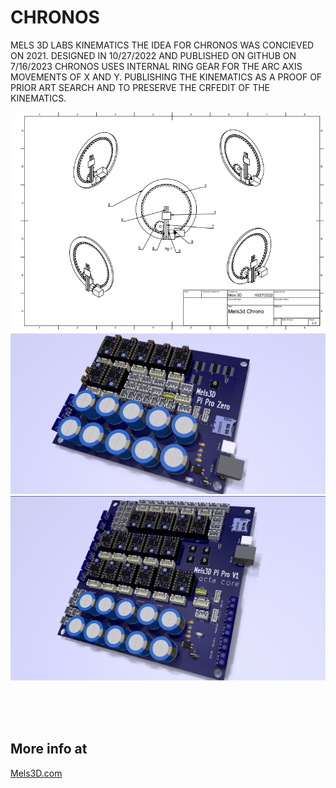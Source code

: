 # CHRONOS
MELS 3D LABS KINEMATICS
THE IDEA FOR CHRONOS WAS CONCIEVED ON 2021. DESIGNED IN 10/27/2022 AND PUBLISHED ON GITHUB ON 7/16/2023
CHRONOS USES INTERNAL RING GEAR FOR THE ARC AXIS MOVEMENTS OF X AND Y. 
PUBLISHING THE KINEMATICS AS A PROOF OF PRIOR ART SEARCH AND TO PRESERVE THE CRFEDIT OF THE KINEMATICS.

![Mels 3D LABS CHRONOS](https://github.com/MELS3D/CHRONOS/blob/main/CORE/CHRONOS.jpg)
![Mels3D Pi Pro Zero](https://github.com/MELS3D/Pi-Pro/blob/main/Pi-Pro-Zero/Mels3D%20Pi%20Pro%20Zero.png)
![Mels3D Pi Pro V1](https://github.com/MELS3D/Pi-Pro/blob/main/Pi-Pro-V1/Mels3D%20Pi%20Pro_V1.png)


<br>
<br>
<br>

## More info at
[Mels3D.com](https://www.mels3d.com)

